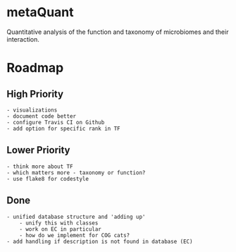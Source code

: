 # metaQuant

Quantitative analysis of the function and taxonomy of microbiomes and their interaction.

# Roadmap

## High Priority
    - visualizations
    - document code better
    - configure Travis CI on Github
    - add option for specific rank in TF

## Lower Priority
    - think more about TF
    - which matters more - taxonomy or function?
    - use flake8 for codestyle

## Done
    - unified database structure and 'adding up'
        - unify this with classes
        - work on EC in particular
        - how do we implement for COG cats?
    - add handling if description is not found in database (EC)

